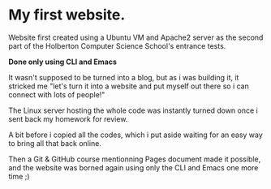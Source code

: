 # My first website.

Website first created using a Ubuntu VM and Apache2 server as the second part of the Holberton Computer Science School's entrance tests.

**Done only using CLI and Emacs**

It wasn't supposed to be turned into a blog, but as i was building 
it, it stricked me "let's turn it into a website and 
put myself out there so i can connect with lots of people!"

The Linux server hosting the whole code was 
instantly turned down once i sent back my homework for review.

A bit before i copied all the codes, which i put aside waiting for an easy way to bring all that back online.

Then a Git & GitHub course mentionning Pages document made it possible,
and the website was borned again using only the CLI and Emacs one more time ;)

